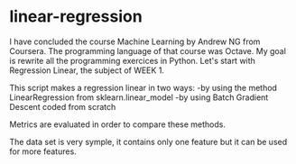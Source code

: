 # linear-regression
I have concluded the course Machine Learning by Andrew NG from Coursera. The programming language of that course was Octave. My goal is rewrite all the programming exercices in Python.
Let's start with Regression Linear, the subject of WEEK 1. 

This script makes a regression linear in two ways: 
-by using the method LinearRegression from sklearn.linear_model
-by using Batch Gradient Descent coded from scratch 

Metrics are evaluated in order to compare these methods.


The data set is very symple, it contains only one feature but it can be used for more features.  
